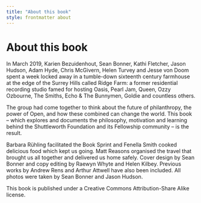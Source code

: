 ```yaml
---
title: "About this book"
style: frontmatter about
---
```


# About this book

In March 2019, Karien Bezuidenhout, Sean Bonner, Kathi Fletcher, Jason Hudson, Adam Hyde, Chris McGivern, Helen Turvey and Jesse von Doom spent a week locked away in a tumble-down sixteenth century farmhouse at the edge of the Surrey Hills called Ridge Farm: a former residential recording studio famed for hosting Oasis, Pearl Jam, Queen, Ozzy Ozbourne, The Smiths, Echo & The Bunnymen, Goldie and countless others.

The group had come together to think about the future of philanthropy, the power of Open, and how these combined can change the world. This book – which explores and documents the philosophy, motivation and learning behind the Shuttleworth Foundation and its Fellowship community – is the result.

Barbara Rühling facilitated the Book Sprint and Fenella Smith cooked delicious food which kept us going. Matt Reasons organised the travel that brought us all together and delivered us home safely. Cover design by Sean Bonner and copy editing by Raewyn Whyte and Helen Kilbey. Previous works by Andrew Rens and Arthur Attwell have also been included. All photos were taken by Sean Bonner and Jason Hudson.

This book is published under a Creative Commons Attribution-Share Alike license.
